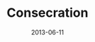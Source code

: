 ---
layout: music 
title: "Consecration"
series: "GoodSex"
date: 2013-06-11 
description: "We'll be talking about God's redemptive plan for sex.
(This message contains adult content.)"
audio: "http://www.crossroads.net/players/media/hq/goodsex_04.mp3"
audio-duration: "42:34"
src: "http://www.crossroads.net/players/media/mediumHz/190x110_GoodSex.jpg"
---